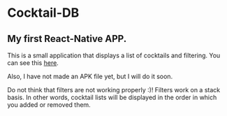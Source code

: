 # Cocktail-DB
## My first React-Native APP.
This is a small application that displays a list of cocktails and filtering.
You can see this [here](https://snack.expo.io/@badpotato/cocktail-db).
<p>Also, I have not made an APK file yet, but I will do it soon.</p>

<p>Do not think that filters are not working properly :)!
Filters work on a stack basis.
In other words, cocktail lists will be displayed in the order in which you added or removed them.</p>

